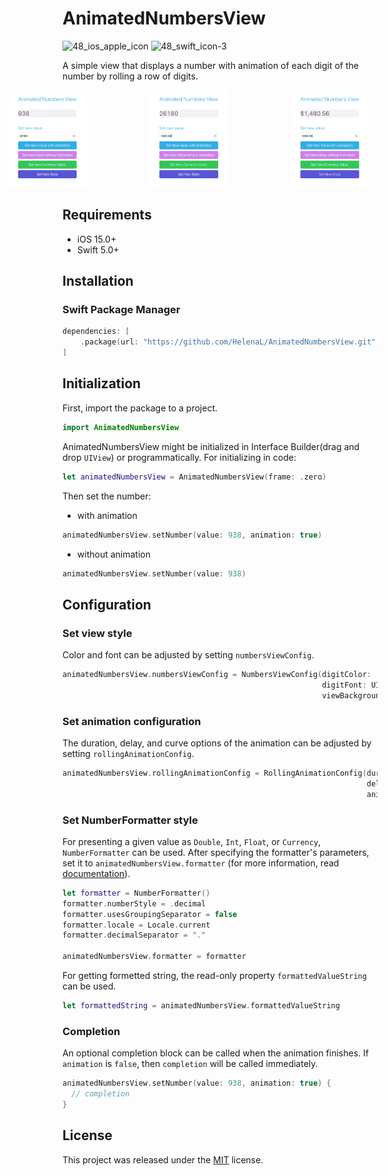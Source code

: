 # AnimatedNumbersView
![48_ios_apple_icon](https://github.com/HelenaL/WeatherMeApp_iOS/assets/5014495/936236cb-445f-4430-ac97-3c367f1bacf4) ![48_swift_icon-3](https://github.com/HelenaL/WeatherMeApp_iOS/assets/5014495/3d35e284-a9e7-4851-9601-9439c26c41f3)

A simple view that displays a number with animation of each digit of the number by rolling a row of digits.
<div style="display: flex; justify-content: center;">
  <img src="https://github.com/HelenaL/AnimatedNumbersView/blob/main/Images/img_1.gif" width="25%" alt="example 1" style="margin-right: 100px;"/>
  <img src="https://github.com/HelenaL/AnimatedNumbersView/blob/main/Images/img_2.gif" width="25%" alt="example 2" style="margin-right: 100px;"/>
  <img src="https://github.com/HelenaL/AnimatedNumbersView/blob/main/Images/img_3.gif" width="25%" alt="example 3" style="margin-right: 100px;"/>
</div>

## Requirements
- iOS 15.0+
- Swift 5.0+
  
## Installation

### Swift Package Manager
```swift
dependencies: [
    .package(url: "https://github.com/HelenaL/AnimatedNumbersView.git", from: "1.0.0")
]
```

## Initialization
First, import the package to a project.
```swift
import AnimatedNumbersView
```

AnimatedNumbersView might be initialized in Interface Builder(drag and drop `UIView`) or programmatically. For initializing in code: 
```swift
let animatedNumbersView = AnimatedNumbersView(frame: .zero)
```
Then set the number: 
  * with animation
  ```swift
  animatedNumbersView.setNumber(value: 938, animation: true)
  ```
  * without animation
  ```swift
  animatedNumbersView.setNumber(value: 938)
  ```
## Configuration

### Set view style
Color and font can be adjusted by setting `numbersViewConfig`.
```swift
animatedNumbersView.numbersViewConfig = NumbersViewConfig(digitColor: .darkGray,
                                                          digitFont: UIFont.systemFont(ofSize: 30),
                                                          viewBackground: .systemGray6)
```

### Set animation configuration
The duration, delay, and curve options of the animation can be adjusted by setting `rollingAnimationConfig`.
```swift
animatedNumbersView.rollingAnimationConfig = RollingAnimationConfig(duration: 0.5,
                                                                    delay: 0,
                                                                    animationOptions: [.curveEaseOut])
```

### Set NumberFormatter style 
For presenting a given value as `Double`, `Int`, `Float`, or `Currency`, `NumberFormatter` can be used. After specifying the formatter's parameters, set it to `animatedNumbersView.formatter` (for more information, read [documentation](https://developer.apple.com/documentation/foundation/numberformatter)).
```swift
let formatter = NumberFormatter()
formatter.numberStyle = .decimal
formatter.usesGroupingSeparator = false
formatter.locale = Locale.current
formatter.decimalSeparator = "."

animatedNumbersView.formatter = formatter
```
For getting formetted string, the read-only property `formattedValueString` can be used.
```swift
let formattedString = animatedNumbersView.formattedValueString
```

### Completion
An optional completion block can be called when the animation finishes. If `animation` is `false`, then `completion` will be called immediately.

```swift
animatedNumbersView.setNumber(value: 938, animation: true) {
  // completion
}
```

## License
This project was released under the [MIT](https://github.com/HelenaL/AnimatedNumbersView/blob/main/LICENSE) license.


